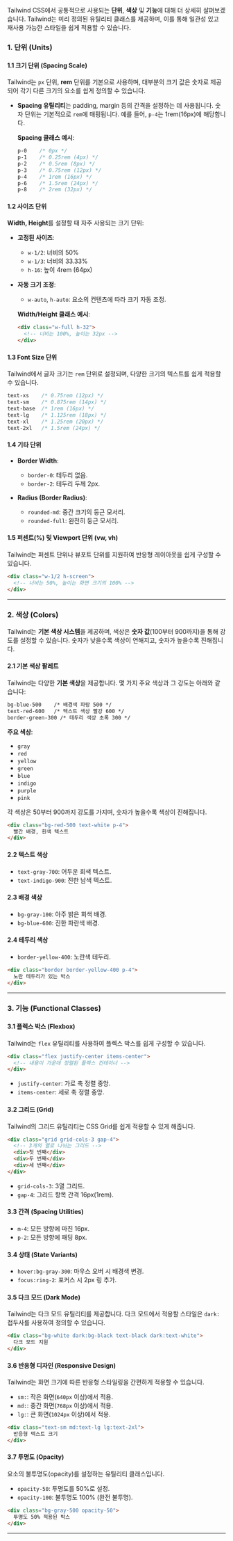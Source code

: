 Tailwind CSS에서 공통적으로 사용되는 **단위**, **색상** 및 **기능**에 대해 더 상세히 살펴보겠습니다. Tailwind는 미리 정의된 유틸리티 클래스를 제공하며, 이를 통해 일관성 있고 재사용 가능한 스타일을 쉽게 적용할 수 있습니다.

### 1. **단위 (Units)**

#### **1.1 크기 단위 (Spacing Scale)**

Tailwind는 `px` 단위, **rem** 단위를 기본으로 사용하며, 대부분의 크기 값은 숫자로 제공되어 각기 다른 크기의 요소를 쉽게 정의할 수 있습니다.

- **Spacing 유틸리티**는 padding, margin 등의 간격을 설정하는 데 사용됩니다. 숫자 단위는 기본적으로 `rem`에 매핑됩니다. 예를 들어, `p-4`는 1rem(16px)에 해당합니다.
  
  **Spacing 클래스 예시**:
  
  ```css
  p-0    /* 0px */
  p-1    /* 0.25rem (4px) */
  p-2    /* 0.5rem (8px) */
  p-3    /* 0.75rem (12px) */
  p-4    /* 1rem (16px) */
  p-6    /* 1.5rem (24px) */
  p-8    /* 2rem (32px) */
  ```

#### **1.2 사이즈 단위**

**Width, Height**를 설정할 때 자주 사용되는 크기 단위:

- **고정된 사이즈**:
  - `w-1/2`: 너비의 50%
  - `w-1/3`: 너비의 33.33%
  - `h-16`: 높이 4rem (64px)

- **자동 크기 조정**:
  - `w-auto`, `h-auto`: 요소의 컨텐츠에 따라 크기 자동 조정.
  
  **Width/Height 클래스 예시**:
  
  ```html
  <div class="w-full h-32">
    <!-- 너비는 100%, 높이는 32px -->
  </div>
  ```

#### **1.3 Font Size 단위**
Tailwind에서 글자 크기는 `rem` 단위로 설정되며, 다양한 크기의 텍스트를 쉽게 적용할 수 있습니다.

```css
text-xs    /* 0.75rem (12px) */
text-sm    /* 0.875rem (14px) */
text-base  /* 1rem (16px) */
text-lg    /* 1.125rem (18px) */
text-xl    /* 1.25rem (20px) */
text-2xl   /* 1.5rem (24px) */
```

#### **1.4 기타 단위**
- **Border Width**:
  - `border-0`: 테두리 없음.
  - `border-2`: 테두리 두께 2px.

- **Radius (Border Radius)**:
  - `rounded-md`: 중간 크기의 둥근 모서리.
  - `rounded-full`: 완전히 둥근 모서리.
  
#### **1.5 퍼센트(%) 및 Viewport 단위 (vw, vh)**
Tailwind는 퍼센트 단위나 뷰포트 단위를 지원하여 반응형 레이아웃을 쉽게 구성할 수 있습니다.

```html
<div class="w-1/2 h-screen">
  <!-- 너비는 50%, 높이는 화면 크기의 100% -->
</div>
```

---

### 2. **색상 (Colors)**

Tailwind는 **기본 색상 시스템**을 제공하며, 색상은 **숫자 값**(100부터 900까지)을 통해 강도를 설정할 수 있습니다. 숫자가 낮을수록 색상이 연해지고, 숫자가 높을수록 진해집니다.

#### **2.1 기본 색상 팔레트**

Tailwind는 다양한 **기본 색상**을 제공합니다. 몇 가지 주요 색상과 그 강도는 아래와 같습니다:

```html
bg-blue-500    /* 배경색 파랑 500 */
text-red-600   /* 텍스트 색상 빨강 600 */
border-green-300 /* 테두리 색상 초록 300 */
```

**주요 색상**: 
- `gray`
- `red`
- `yellow`
- `green`
- `blue`
- `indigo`
- `purple`
- `pink`

각 색상은 50부터 900까지 강도를 가지며, 숫자가 높을수록 색상이 진해집니다.

```html
<div class="bg-red-500 text-white p-4">
  빨간 배경, 흰색 텍스트
</div>
```

#### **2.2 텍스트 색상**

- `text-gray-700`: 어두운 회색 텍스트.
- `text-indigo-900`: 진한 남색 텍스트.

#### **2.3 배경 색상**

- `bg-gray-100`: 아주 밝은 회색 배경.
- `bg-blue-600`: 진한 파란색 배경.

#### **2.4 테두리 색상**

- `border-yellow-400`: 노란색 테두리.

```html
<div class="border border-yellow-400 p-4">
  노란 테두리가 있는 박스
</div>
```

---

### 3. **기능 (Functional Classes)**

#### **3.1 플렉스 박스 (Flexbox)**

Tailwind는 `flex` 유틸리티를 사용하여 플렉스 박스를 쉽게 구성할 수 있습니다.

```html
<div class="flex justify-center items-center">
  <!-- 내용이 가운데 정렬된 플렉스 컨테이너 -->
</div>
```

- `justify-center`: 가로 축 정렬 중앙.
- `items-center`: 세로 축 정렬 중앙.

#### **3.2 그리드 (Grid)**

Tailwind의 그리드 유틸리티는 CSS Grid를 쉽게 적용할 수 있게 해줍니다.

```html
<div class="grid grid-cols-3 gap-4">
  <!-- 3개의 열로 나뉘는 그리드 -->
  <div>첫 번째</div>
  <div>두 번째</div>
  <div>세 번째</div>
</div>
```

- `grid-cols-3`: 3열 그리드.
- `gap-4`: 그리드 항목 간격 16px(1rem).

#### **3.3 간격 (Spacing Utilities)**

- `m-4`: 모든 방향에 마진 16px.
- `p-2`: 모든 방향에 패딩 8px.

#### **3.4 상태 (State Variants)**

- `hover:bg-gray-300`: 마우스 오버 시 배경색 변경.
- `focus:ring-2`: 포커스 시 2px 링 추가.

#### **3.5 다크 모드 (Dark Mode)**
Tailwind는 다크 모드 유틸리티를 제공합니다. 다크 모드에서 적용할 스타일은 `dark:` 접두사를 사용하여 정의할 수 있습니다.

```html
<div class="bg-white dark:bg-black text-black dark:text-white">
  다크 모드 지원
</div>
```

#### **3.6 반응형 디자인 (Responsive Design)**
Tailwind는 화면 크기에 따른 반응형 스타일링을 간편하게 적용할 수 있습니다.

- `sm:`: 작은 화면(`640px` 이상)에서 적용.
- `md:`: 중간 화면(`768px` 이상)에서 적용.
- `lg:`: 큰 화면(`1024px` 이상)에서 적용.

```html
<div class="text-sm md:text-lg lg:text-2xl">
  반응형 텍스트 크기
</div>
```

#### **3.7 투명도 (Opacity)**
요소의 불투명도(opacity)를 설정하는 유틸리티 클래스입니다.

- `opacity-50`: 투명도를 50%로 설정.
- `opacity-100`: 불투명도 100% (완전 불투명).

```html
<div class="bg-gray-500 opacity-50">
  투명도 50% 적용된 박스
</div>
```

---

